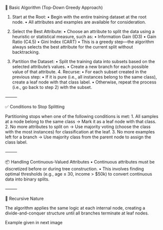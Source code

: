 🧩 Basic Algorithm (Top-Down Greedy Approach) 

1. Start at the Root:
• Begin with the entire training dataset at the root node.
• All attributes and examples are available for consideration.

2. Select the Best Attribute:
• Choose an attribute to split the data using a heuristic or statistical measure, such as:
• Information Gain (ID3)
• Gain Ratio (C4.5)
• Gini Index (CART)
• This is a greedy step—the algorithm always selects the best attribute for the current split without backtracking.

3. Partition the Dataset:
• Split the training data into subsets based on the selected attribute’s values.
• Create a new branch for each possible value of that attribute. 4. Recurse:
• For each subset created in the previous step:
• If it is pure (i.e., all instances belong to the same class), create a leaf node with that class label.
• Otherwise, repeat the process (i.e., go back to step 2) with the subset.

⸻

✅ Conditions to Stop Splitting

Partitioning stops when one of the following conditions is met: 1. All samples at a node belong to the same class
→ Mark it as a leaf node with that class. 2. No more attributes to split on
→ Use majority voting (choose the class with the most instances) for classification at the leaf. 3. No more examples left for a branch
→ Use majority class from the parent node to assign the class label.

⸻

📦 Handling Continuous-Valued Attributes
• Continuous attributes must be discretized before or during tree construction.
• This involves finding optimal thresholds (e.g., age ≤ 30, income > $50k) to convert continuous data into binary splits.

⸻

🔁 Recursive Nature

The algorithm applies the same logic at each internal node, creating a divide-and-conquer structure until all branches terminate at leaf nodes.

Example given in next image
